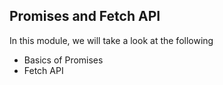 ## Promises and Fetch API

In this module, we will take a look at the following
- Basics of Promises
- Fetch API
